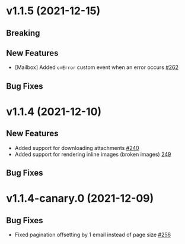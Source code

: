 # v1.1.5 (2021-12-15)

## Breaking

## New Features

- [Mailbox] Added `onError` custom event when an error occurs [#262](https://github.com/nylas/components/pull/262)

## Bug Fixes

# v1.1.4 (2021-12-10)

## New Features

- Added support for downloading attachments [#240](https://github.com/nylas/components/issues/240)
- Added support for rendering inline images (broken images) [249](https://github.com/nylas/components/pull/249)

## Bug Fixes

# v1.1.4-canary.0 (2021-12-09)

## Bug Fixes

- Fixed pagination offsetting by 1 email instead of page size [#256](https://github.com/nylas/components/pull/256)
